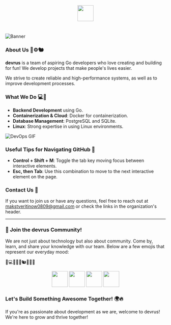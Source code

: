 <div align="center">
  <img src="https://media.giphy.com/media/xT9IgzoKnwFNmISR8I/giphy.gif" width="50" height="50">
</div>

<script>
  document.addEventListener("DOMContentLoaded", function() {
    const textElement = document.getElementById('typing-effect');
    const text = '# Welcome to devrus! 👋✨';
    let index = 0;

    function typeWriter() {
      if (index < text.length) {
        textElement.innerHTML += text.charAt(index);
        index++;
        setTimeout(typeWriter, 100);
      }
    }
    typeWriter();
  });
</script>

<h1 id="typing-effect"></h1>

![Banner](https://via.placeholder.com/1200x300.png?text=Welcome+to+devrus)  

### About Us 🐳⚙️🐿️

**devrus** is a team of aspiring Go developers who love creating and building for fun! We develop projects that make people's lives easier.

We strive to create reliable and high-performance systems, as well as to improve development processes.

### What We Do 💻🚀
- **Backend Development** using Go.
- **Containerization & Cloud**: Docker for containerization.
- **Database Management**: PostgreSQL and SQLite.
- **Linux**: Strong expertise in using Linux environments.

![DevOps GIF](https://media.giphy.com/media/xT9IgzoKnwFNmISR8I/giphy.gif)

### Useful Tips for Navigating GitHub 🚀
- **Control + Shift + M**: Toggle the tab key moving focus between interactive elements.
- **Esc, then Tab**: Use this combination to move to the next interactive element on the page.

### Contact Us 🤝
If you want to join us or have any questions, feel free to reach out at [makstveritinow0809@gmail.com](mailto:makstveritinow0809@gmail.com) or check the links in the organization's header.

---

### 🌊 Join the devrus Community!
We are not just about technology but also about community. Come by, learn, and share your knowledge with our team. Below are a few emojis that represent our everyday mood:

🚀💻✨🔧🐳🐿️🐙🎉🤖

<div align="center">
  <img src="https://media.giphy.com/media/3oEjI6SIIHBdRxXI40/giphy.gif" width="50" height="50">
  <img src="https://media.giphy.com/media/l3vR7UAk1H2hXxWQM/giphy.gif" width="50" height="50">
  <img src="https://media.giphy.com/media/26BRzozg4TCBXv6QU/giphy.gif" width="50" height="50">
  <img src="https://media.giphy.com/media/l3q2K5jinAlChoCLS/giphy.gif" width="50" height="50">
</div>

### Let's Build Something Awesome Together! 🌍🔥

If you're as passionate about development as we are, welcome to devrus! We're here to grow and thrive together!

